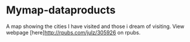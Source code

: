 # Mymap-dataproducts
A map showing the cities I have visited and those i dream of visiting. View webpage [here]<http://rpubs.com/julz/305926> on rpubs.
